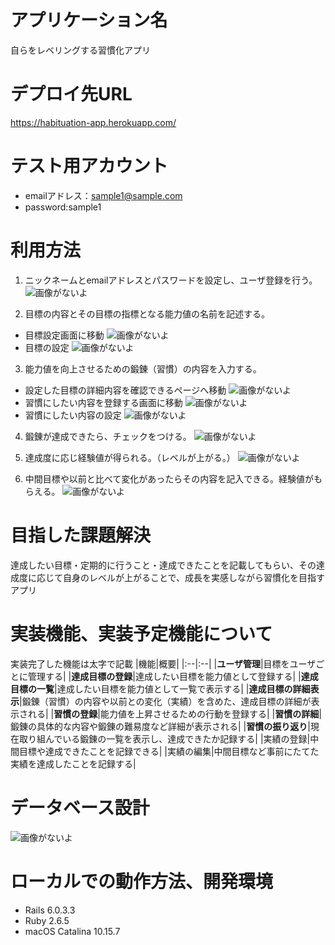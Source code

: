 # アプリケーション名
自らをレベリングする習慣化アプリ

# デプロイ先URL
https://habituation-app.herokuapp.com/

# テスト用アカウント
- emailアドレス：sample1@sample.com
- password:sample1

# 利用方法
1. ニックネームとemailアドレスとパスワードを設定し、ユーザ登録を行う。
![画像がないよ](https://github.com/nakamura1111/habituation-app/blob/master/public/photos_for_README/%E3%82%B9%E3%82%AF%E3%83%AA%E3%83%BC%E3%83%B3%E3%82%B7%E3%83%A7%E3%83%83%E3%83%88%202020-10-04%2019.11.31.png)

2. 目標の内容とその目標の指標となる能力値の名前を記述する。
  - 目標設定画面に移動
![画像がないよ](https://github.com/nakamura1111/habituation-app/blob/master/public/photos_for_README/%E3%82%B9%E3%82%AF%E3%83%AA%E3%83%BC%E3%83%B3%E3%82%B7%E3%83%A7%E3%83%83%E3%83%88%202020-10-04%2019.15.00.png)
  - 目標の設定
![画像がないよ](https://github.com/nakamura1111/habituation-app/blob/master/public/photos_for_README/%E3%82%B9%E3%82%AF%E3%83%AA%E3%83%BC%E3%83%B3%E3%82%B7%E3%83%A7%E3%83%83%E3%83%88%202020-10-04%2019.16.13.png)

3. 能力値を向上させるための鍛錬（習慣）の内容を入力する。
  - 設定した目標の詳細内容を確認できるページへ移動
![画像がないよ](https://github.com/nakamura1111/habituation-app/blob/master/public/photos_for_README/%E3%82%B9%E3%82%AF%E3%83%AA%E3%83%BC%E3%83%B3%E3%82%B7%E3%83%A7%E3%83%83%E3%83%88%202020-10-04%2019.16.29.png)
  - 習慣にしたい内容を登録する画面に移動
![画像がないよ](https://github.com/nakamura1111/habituation-app/blob/master/public/photos_for_README/%E3%82%B9%E3%82%AF%E3%83%AA%E3%83%BC%E3%83%B3%E3%82%B7%E3%83%A7%E3%83%83%E3%83%88%202020-10-04%2019.16.47.png)
  - 習慣にしたい内容の設定
![画像がないよ](https://github.com/nakamura1111/habituation-app/blob/master/public/photos_for_README/%E3%82%B9%E3%82%AF%E3%83%AA%E3%83%BC%E3%83%B3%E3%82%B7%E3%83%A7%E3%83%83%E3%83%88%202020-10-04%2019.19.36.png)

4. 鍛錬が達成できたら、チェックをつける。
![画像がないよ](https://github.com/nakamura1111/habituation-app/blob/master/public/photos_for_README/%E3%82%B9%E3%82%AF%E3%83%AA%E3%83%BC%E3%83%B3%E3%82%B7%E3%83%A7%E3%83%83%E3%83%88%202020-10-04%2019.20.12.png)

5. 達成度に応じ経験値が得られる。（レベルが上がる。）
![画像がないよ](https://github.com/nakamura1111/habituation-app/blob/master/public/photos_for_README/%E3%82%B9%E3%82%AF%E3%83%AA%E3%83%BC%E3%83%B3%E3%82%B7%E3%83%A7%E3%83%83%E3%83%88%202020-10-04%2019.20.42.png)

6. 中間目標や以前と比べて変化があったらその内容を記入できる。経験値がもらえる。
![画像がないよ]()

# 目指した課題解決
達成したい目標・定期的に行うこと・達成できたことを記載してもらい、その達成度に応じて自身のレベルが上がることで、成長を実感しながら習慣化を目指すアプリ

# 実装機能、実装予定機能について
実装完了した機能は太字で記載
|機能|概要|
|:--|:--|
|**ユーザ管理**|目標をユーザごとに管理する|
|**達成目標の登録**|達成したい目標を能力値として登録する|
|**達成目標の一覧**|達成したい目標を能力値として一覧で表示する|
|**達成目標の詳細表示**|鍛錬（習慣）の内容や以前との変化（実績）を含めた、達成目標の詳細が表示される|
|**習慣の登録**|能力値を上昇させるための行動を登録する|
|**習慣の詳細**|鍛錬の具体的な内容や鍛錬の難易度など詳細が表示される|
|**習慣の振り返り**|現在取り組んでいる鍛錬の一覧を表示し、達成できたか記録する|
|実績の登録|中間目標や達成できたことを記録できる|
|実績の編集|中間目標など事前にたてた実績を達成したことを記録する|

# データベース設計
![画像がないよ](https://github.com/nakamura1111/habituation-app/blob/master/public/photos_for_README/%E3%82%B9%E3%82%AF%E3%83%AA%E3%83%BC%E3%83%B3%E3%82%B7%E3%83%A7%E3%83%83%E3%83%88%202020-10-04%2018.53.12.png)

# ローカルでの動作方法、開発環境
- Rails 6.0.3.3
- Ruby 2.6.5
- macOS Catalina 10.15.7
